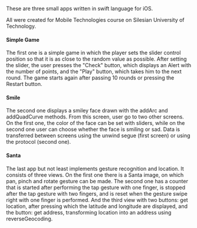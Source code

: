 These are three small apps written in swift language for iOS. 

All were created for Mobile Technologies course on Silesian University of Technology.

#### Simple Game
The first one is a simple game in which the player sets the slider control position so that it is as close to the random value as possible.
After setting the slider, the user presses the "Check" button, which displays an Alert with the number of points, and the "Play" button, which takes him to the next round. 
The game starts again after passing 10 rounds or pressing the Restart button. 
#### Smile
The second one displays a smiley face drawn with the addArc and addQuadCurve methods.
From this screen, user go to two other screens. On the first one, the color of the face can be set with sliders, while on the second one user can choose whether the face is smiling or sad. Data is transferred between screens using the unwind segue (first screen) or using the protocol (second one).
#### Santa
The last app but not least implements gesture recognition and location. It consists of three views. On the first one there is a Santa image, on which pan, pinch and rotate gesture can be made. The second one has a counter that is started after performing the tap gesture with one finger, is stopped after the tap gesture with two fingers, and is reset when the gesture swipe right with one finger is performed. And the third view with two buttons: get location, after pressing which the latitude and longitude are displayed, and the button: get address, transforming location into an address using reverseGeocoding.
